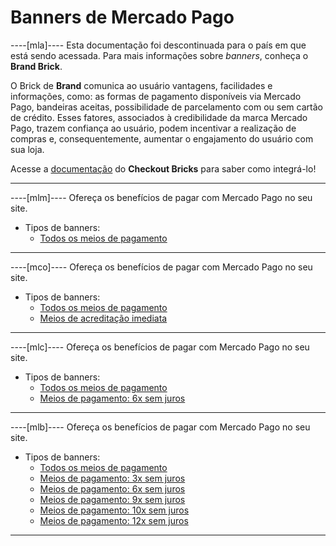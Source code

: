 # Banners de Mercado Pago 

----[mla]----
Esta documentação foi descontinuada para o país em que está sendo acessada. Para mais informações sobre _banners_, conheça o **Brand Brick**.

O Brick de **Brand** comunica ao usuário vantagens, facilidades e informações, como: as formas de pagamento disponíveis via Mercado Pago, bandeiras aceitas, possibilidade de parcelamento com ou sem cartão de crédito. Esses fatores, associados à credibilidade da marca Mercado Pago, trazem confiança ao usuário, podem incentivar a realização de compras e, consequentemente, aumentar o engajamento do usuário com sua loja.

Acesse a [documentação](/developers/pt/docs/checkout-bricks/brand-brick/introduction) do **Checkout Bricks** para saber como integrá-lo!

------------
----[mlm]----
Ofereça os benefícios de pagar com Mercado Pago no seu site.

* Tipos de banners:
    + [Todos os meios de pagamento](https://www.mercadopago[FAKER][URL][DOMAIN]/developers/pt/guides/banners/all)

------------
----[mco]----
Ofereça os benefícios de pagar com Mercado Pago no seu site.

* Tipos de banners:
    + [Todos os meios de pagamento](https://www.mercadopago[FAKER][URL][DOMAIN]/developers/pt/guides/banners/all)
    + [Meios de acreditação imediata](https://www.mercadopago[FAKER][URL][DOMAIN]/developers/pt/guides/resources/banners/online)

------------
----[mlc]----
Ofereça os benefícios de pagar com Mercado Pago no seu site.

* Tipos de banners:
    + [Todos os meios de pagamento](https://www.mercadopago[FAKER][URL][DOMAIN]/developers/pt/guides/banners/all)
    + [Meios de pagamento: 6x sem juros](https://www.mercadopago[FAKER][URL][DOMAIN]/developers/pt/guides/resources/banners/seis)

------------
----[mlb]----
Ofereça os benefícios de pagar com Mercado Pago no seu site.

* Tipos de banners:
    + [Todos os meios de pagamento](https://www.mercadopago[FAKER][URL][DOMAIN]/developers/pt/guides/banners/all)
    + [Meios de pagamento: 3x sem juros](https://www.mercadopago[FAKER][URL][DOMAIN]/developers/pt/guides/resources/banners/tres)
    + [Meios de pagamento: 6x sem juros](https://www.mercadopago[FAKER][URL][DOMAIN]/developers/pt/guides/resources/banners/seis)
    + [Meios de pagamento: 9x sem juros](https://www.mercadopago[FAKER][URL][DOMAIN]/developers/pt/guides/resources/banners/nove)
    + [Meios de pagamento: 10x sem juros](https://www.mercadopago[FAKER][URL][DOMAIN]/developers/pt/guides/resources/banners/dez)
    + [Meios de pagamento: 12x sem juros](https://www.mercadopago[FAKER][URL][DOMAIN]/developers/pt/guides/resources/banners/doze)

------------